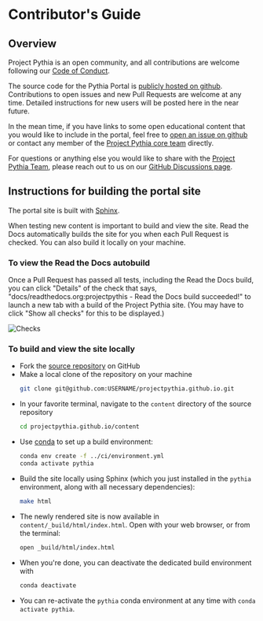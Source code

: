 # Contributor's Guide

## Overview

Project Pythia is an open community, and all contributions are welcome following our [Code of Conduct](code_of_conduct.md).

The source code for the Pythia Portal is [publicly hosted on github](https://github.com/ProjectPythia/projectpythia.github.io).
Contributions to open issues and new Pull Requests are welcome at any time.
Detailed instructions for new users will be posted here in the near future.

In the mean time, if you have links to some open educational content that you would like to include in the portal,
feel free to [open an issue on github](https://github.com/ProjectPythia/projectpythia.github.io/issues)
or contact any member of the [Project Pythia core team](people) directly.

For questions or anything else you would like to share with the [Project Pythia Team](people.md), please reach out to us on our [GitHub Discussions page](https://github.com/ProjectPythia/projectpythia.github.io/discussions).

## Instructions for building the portal site

The portal site is built with [Sphinx](https://www.sphinx-doc.org/).

When testing new content is important to build and view the site. Read the Docs automatically builds the site for you when each Pull Request is checked. You can also build it locally on your machine.

### To view the Read the Docs autobuild

Once a Pull Request has passed all tests, including the Read the Docs build, you can click "Details" of the check that says, "docs/readthedocs.org:projectpythis - Read the Docs build succeeded!" to launch a new tab with a build of the Project Pythia site. (You may have to click "Show all checks" for this to be displayed.)

![Checks](../_static/images/ReadtheDocsAutobuild.png)

### To build and view the site locally

- Fork the [source repository](https://github.com/ProjectPythia/projectpythia.github.io) on GitHub
- Make a local clone of the repository on your machine
  ``` bash
  git clone git@github.com:USERNAME/projectpythia.github.io.git
  ```
- In your favorite terminal, navigate to the `content` directory of the source repository
  ```bash
  cd projectpythia.github.io/content
  ```
- Use [conda](https://docs.conda.io/) to set up a build environment:
  ``` bash
  conda env create -f ../ci/environment.yml
  conda activate pythia
  ```
- Build the site locally using Sphinx (which you just installed in the `pythia` environment, along with all necessary dependencies):
  ``` bash
  make html
  ```
- The newly rendered site is now available in `content/_build/html/index.html`.
Open with your web browser, or from the terminal:
  ``` bash
  open _build/html/index.html
  ```
- When you're done, you can deactivate the dedicated build environment with
  ``` bash
  conda deactivate
  ```
- You can re-activate the `pythia` conda environment at any time with `conda activate pythia`.
